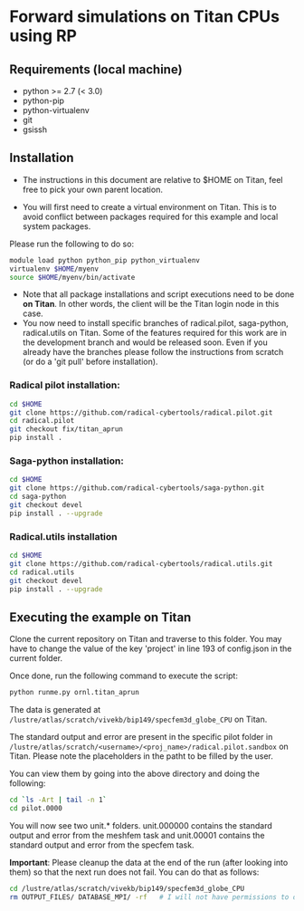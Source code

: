 # Forward simulations on Titan CPUs using RP

## Requirements (local machine)

* python >= 2.7 (< 3.0)
* python-pip
* python-virtualenv
* git
* gsissh

## Installation

* The instructions in this document are relative to $HOME on Titan, feel free to 
pick your own parent location.

* You will first need to create a virtual environment on Titan. This is to avoid 
conflict between packages required for this example and local system packages. 

Please run the following to do so:

```bash
module load python python_pip python_virtualenv
virtualenv $HOME/myenv
source $HOME/myenv/bin/activate
```

* Note that all package installations and script executions need to be done 
**on Titan**. In other words, the client will be the Titan login node in this 
case.
* You now need to install specific branches of radical.pilot, saga-python, 
radical.utils on Titan. Some of the features required for this work are in the 
development branch and would be released soon. Even if you already have the 
branches please follow the instructions from scratch (or do a 'git pull' before
 installation).


### Radical pilot installation:

```bash
cd $HOME
git clone https://github.com/radical-cybertools/radical.pilot.git
cd radical.pilot
git checkout fix/titan_aprun
pip install .
```

### Saga-python installation:

```bash
cd $HOME
git clone https://github.com/radical-cybertools/saga-python.git
cd saga-python
git checkout devel
pip install . --upgrade
```

### Radical.utils installation

```bash
cd $HOME
git clone https://github.com/radical-cybertools/radical.utils.git
cd radical.utils
git checkout devel
pip install . --upgrade
```

## Executing the example on Titan


Clone the current repository on Titan and traverse to this folder.
You may have to change the value of the key 'project' in line 193 of config.json 
in the current folder.

Once done, run the following command to execute the script:

```bash
python runme.py ornl.titan_aprun
```

The data is generated at 
```/lustre/atlas/scratch/vivekb/bip149/specfem3d_globe_CPU``` on Titan.


The standard output and error are present in the specific pilot folder in 
```/lustre/atlas/scratch/<username>/<proj_name>/radical.pilot.sandbox``` on 
Titan. Please note the placeholders in the patht to be filled by the user.

You can view them by going into the above directory and doing the following:

```bash
cd `ls -Art | tail -n 1`
cd pilot.0000
```

You will now see two unit.* folders. unit.000000 contains the standard output
and error from the meshfem task and unit.00001 contains the standard output 
and error from the specfem task.

**Important**: Please cleanup the data at the end of the run (after looking into 
them) so that the next run does not fail. You can do that as follows:

```bash
cd /lustre/atlas/scratch/vivekb/bip149/specfem3d_globe_CPU
rm OUTPUT_FILES/ DATABASE_MPI/ -rf   # I will not have permissions to delete them.
```